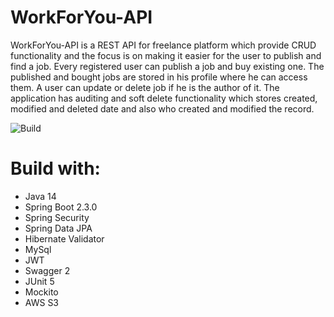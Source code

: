 # WorkForYou-API

WorkForYou-API is a REST API for freelance platform which provide CRUD functionality and the focus is on making it easier for the user to publish and find a job. Every registered user can publish a job and buy existing one. The published and bought jobs are stored in his profile where he can access them. A user can update or delete job if he is the author of it. The application has auditing and soft delete functionality which stores created, modified and deleted date and also who created and modified the record.

![Build](https://github.com/radichev/WorkForYou-API/workflows/Build/badge.svg?branch=master&event=push)

# Build with:
- Java 14
- Spring Boot 2.3.0
- Spring Security
- Spring Data JPA
- Hibernate Validator
- MySql
- JWT
- Swagger 2
- JUnit 5
- Mockito
- AWS S3
